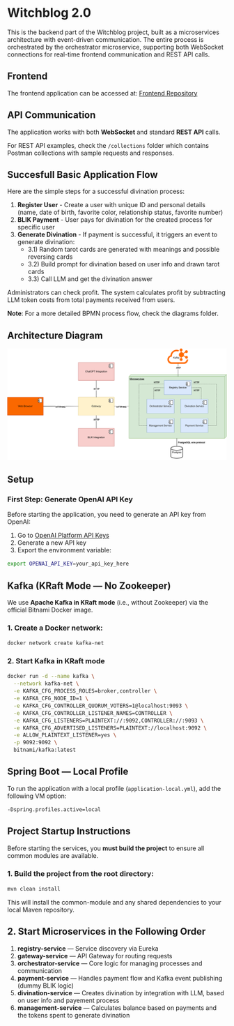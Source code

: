 #  Witchblog 2.0
This is the backend part of the Witchblog project, built as a microservices architecture with event-driven communication. The entire process is orchestrated by the orchestrator microservice, supporting both WebSocket connections for real-time frontend communication and REST API calls.

## Frontend

The frontend application can be accessed at: [Frontend Repository](https://github.com/mpszkudlarek/witch-blog)
## API Communication

The application works with both **WebSocket** and standard **REST API** calls.

For REST API examples, check the `/collections` folder which contains Postman collections with sample requests and responses.

## Succesfull Basic Application Flow

Here are the simple steps for a successful divination process:

1. **Register User** - Create a user with unique ID and personal details (name, date of birth, favorite color, relationship status, favorite number)
2. **BLIK Payment** - User pays for divination for the created process for specific user 
3. **Generate Divination** - If payment is successful, it triggers an event to generate divination:
    - 3.1) Random tarot cards are generated with meanings and possible reversing cards
    - 3.2) Build prompt for divination based on user info and drawn tarot cards
    - 3.3) Call LLM and get the divination answer

    
Administrators can check profit. The system calculates profit by subtracting LLM token costs from total payments received from users.

**Note**: For a more detailed BPMN process flow, check the diagrams folder.


## Architecture Diagram

![Architecture Diagram](diagrams/architecture.svg)


## Setup

### First Step: Generate OpenAI API Key

Before starting the application, you need to generate an API key from OpenAI:

1. Go to [OpenAI Platform API Keys](https://platform.openai.com/api-keys)
2. Generate a new API key
3. Export the environment variable:
```bash
export OPENAI_API_KEY=your_api_key_here
```


##  Kafka (KRaft Mode — No Zookeeper)

We use **Apache Kafka in KRaft mode** (i.e., without Zookeeper) via the official Bitnami Docker image.

### 1. Create a Docker network:

```bash
docker network create kafka-net
```

### 2. Start Kafka in KRaft mode
```bash
docker run -d --name kafka \
  --network kafka-net \
  -e KAFKA_CFG_PROCESS_ROLES=broker,controller \
  -e KAFKA_CFG_NODE_ID=1 \
  -e KAFKA_CFG_CONTROLLER_QUORUM_VOTERS=1@localhost:9093 \
  -e KAFKA_CFG_CONTROLLER_LISTENER_NAMES=CONTROLLER \
  -e KAFKA_CFG_LISTENERS=PLAINTEXT://:9092,CONTROLLER://:9093 \
  -e KAFKA_CFG_ADVERTISED_LISTENERS=PLAINTEXT://localhost:9092 \
  -e ALLOW_PLAINTEXT_LISTENER=yes \
  -p 9092:9092 \
  bitnami/kafka:latest
```

## Spring Boot — Local Profile

To run the application with a local profile (`application-local.yml`), add the following VM option:
```bash
-Dspring.profiles.active=local
```

## Project Startup Instructions

Before starting the services, you **must build the project** to ensure all common modules are available.

### 1. Build the project from the root directory:

```bash
mvn clean install
```
This will install the common-module and any shared dependencies to your local Maven repository.

## 2. Start Microservices in the Following Order

1. **registry-service** — Service discovery via Eureka
2. **gateway-service** — API Gateway for routing requests
3. **orchestrator-service** — Core logic for managing processes and communication
4. **payment-service** — Handles payment flow and Kafka event publishing (dummy BLIK logic)
5. **divination-service** — Creates divination by integration with LLM, based on user info and payement process
6. **management-service** — Calculates balance based on payments and the tokens spent to generate divination